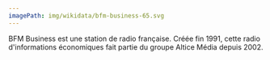 ```yaml
---
imagePath: img/wikidata/bfm-business-65.svg
---
```


BFM Business est une station de radio française. Créée fin 1991, cette radio d'informations économiques fait partie du groupe Altice Média depuis 2002.
